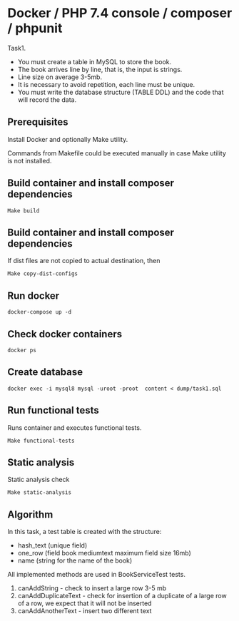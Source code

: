 # Docker / PHP 7.4 console / composer / phpunit 

Task1.

* You must create a table in MySQL to store the book.
* The book arrives line by line, that is, the input is strings.
* Line size on average 3-5mb.
* It is necessary to avoid repetition, each line must be unique.
* You must write the database structure (TABLE DDL) and the code that will record the data.

## Prerequisites

Install Docker and optionally Make utility.

Commands from Makefile could be executed manually in case Make utility is not installed.

## Build container and install composer dependencies

    Make build

## Build container and install composer dependencies

If dist files are not copied to actual destination, then
    
    Make copy-dist-configs
    
## Run docker 

    docker-compose up -d
    
## Check docker containers

    docker ps    
    
## Create database 

    docker exec -i mysql8 mysql -uroot -proot  content < dump/task1.sql        

## Run functional tests

Runs container and executes functional tests.

    Make functional-tests

## Static analysis

Static analysis check

    Make static-analysis
    
## Algorithm 

In this task, a test table is created with the structure:
* hash_text (unique field)
* one_row (field book mediumtext maximum field size 16mb)
* name (string for the name of the book)
 
All implemented methods are used in BookServiceTest tests.
1. canAddString - check to insert a large row 3-5 mb
2. canAddDuplicateText - check for insertion of a duplicate of a large row of a row, we expect that it will not be inserted
3. canAddAnotherText - insert two different text 